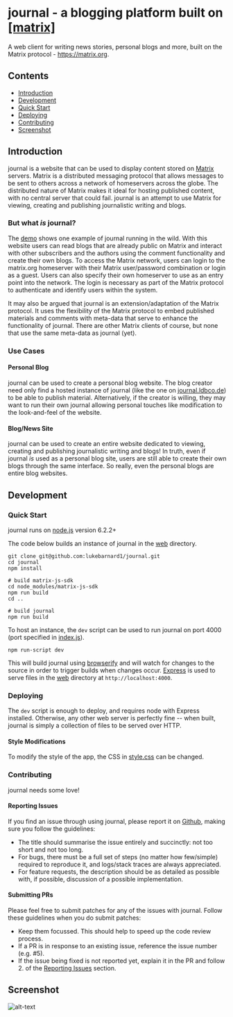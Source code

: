 # journal - a blogging platform built on [\[matrix\]](https://matrix.org)

A web client for writing news stories, personal blogs and more, built on the Matrix protocol - https://matrix.org.

## Contents
 - [Introduction](#introduction)
 - [Development](#development)
  - [Quick Start](#quick-start)
  - [Deploying](#deploying)
  - [Contributing](#contributing)
 - [Screenshot](#screenshot)

## Introduction
journal is a website that can be used to display content stored on [Matrix](https://matrix.org) servers. Matrix is a distributed messaging protocol that allows messages to be sent to others across a network of homeservers across the globe. The distributed nature of Matrix makes it ideal for hosting published content, with no central server that could fail. journal is an attempt to use Matrix for viewing, creating and publishing journalistic writing and blogs.

### But what _is_ journal?
The [demo](http://journal.ldbco.de) shows one example of journal running in the wild. With this website users can read blogs that are already public on Matrix and interact with other subscribers and the authors using the comment functionality and create their own blogs. To access the Matrix network, users can login to the matrix.org homeserver with their Matrix user/password combination or login as a guest. Users can also specify their own homeserver to use as an entry point into the network. The login is necessary as part of the Matrix protocol to authenticate and identify users within the system.

It may also be argued that journal is an extension/adaptation of the Matrix protocol. It uses the flexibility of the Matrix protocol to embed published materials and comments with meta-data that serve to enhance the functionality of journal. There are other Matrix clients of course, but none that use the same meta-data as journal (yet).

### Use Cases
#### Personal Blog
journal can be used to create a personal blog website. The blog creator need only find a hosted instance of journal (like the one on [journal.ldbco.de](http://journal.ldbco.de)) to be able to publish material. Alternatively, if the creator is willing, they may want to run their own journal allowing personal touches like modification to the look-and-feel of the website.

#### Blog/News Site
journal can be used to create an entire website dedicated to viewing, creating and publishing journalistic writing and blogs! In truth, even if journal _is_ used as a personal blog site, users are still able to create their own blogs through the same interface. So really, even the personal blogs are entire blog websites.

## Development

### Quick Start

journal runs on [node.js](https://nodejs.org) version 6.2.2+

The code below builds an instance of journal in the [web](./web) directory.
```
git clone git@github.com:lukebarnard1/journal.git
cd journal
npm install

# build matrix-js-sdk
cd node_modules/matrix-js-sdk
npm run build
cd ..

# build journal
npm run build
```

To host an instance, the `dev` script can be used to run journal on port 4000 (port specified in [index.js](./index.js)).
```
npm run-script dev
```
This will build journal using [browserify](http://browserify.org/) and will watch for changes to the source in order to trigger builds when changes occur. [Express](http://expressjs.com/) is used to serve files in the [web](./web) directory at `http://localhost:4000`.

### Deploying
The `dev` script is enough to deploy, and requires node with Express installed. Otherwise, any other web server is perfectly fine -- when built, journal is simply a collection of files to be served over HTTP.

#### Style Modifications
To modify the style of the app, the CSS in [style.css](./web/style.css) can be changed.

### Contributing
journal needs some love!

#### Reporting Issues
If you find an issue through using journal, please report it on [Github](http://github.com/lukebarnard1/journal), making sure you follow the guidelines:
 - The title should summarise the issue entirely and succinctly: not too short and not too long.
 - For bugs, there must be a full set of steps (no matter how few/simple) required to reproduce it, and logs/stack traces are always appreciated.
 - For feature requests, the description should be as detailed as possible with, if possible, discussion of a possible implementation.

#### Submitting PRs
Please feel free to submit patches for any of the issues with journal. Follow these guidelines when you do submit patches:
 - Keep them focussed. This should help to speed up the code review process.
 - If a PR is in response to an existing issue, reference the issue number (e.g. #5).
 - If the issue being fixed is not reported yet, explain it in the PR and follow 2. of the [Reporting Issues](#reporting-issues) section.

## Screenshot

![alt-text](https://matrix.org/_matrix/media/v1/download/ldbco.de/ORIIKvQNqCfjebmDIgUhvUIa "Screenshot of journal")
